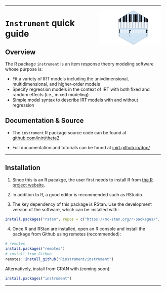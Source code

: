 <!-- Improved compatibility of back to top link: See: https://github.com/othneildrew/Best-README-Template/pull/73 -->
<a name="readme-top"></a>
<!-- PROJECT LOGO -->

---

<!-- <p align="right">
  <a href="https://github.com/inirt/theta2">
    <img src="https://github.com/inirt/.github/blob/master/images/hex-inirt.png" alt="Logo" width="80" height="80">
  </a>
</p> -->

<img align="right" src="https://github.com/Rinstrument/instrument/blob/master/www/hexsticker.png" width="200px">

# `Instrument` quick guide

## Overview

The R package `instrument` is an item response theory modeling software whose purpose is: 

 - Fit a variety of IRT models including the univdimensional, multidimensional, and higher-order models
 - Specify regression models in the context of IRT with both fixed and random effects (i.e., mixed modeling)
 - Simple model syntax to describe IRT models with and without regression

## Documentation & Source

 - The `instrument` R package source code can be found at [github.com/inirt/theta2](https://github.com/inirt/theta2)

 - Full documentation and tutorials can be found at [inirt.github.io/doc/](https://inirt.github.io/doc/)

---

## Installation

1. Since this is an R pacakge, the user first needs to install R from <a href="https://www.r-project.org/">the R project website</a>.

2. In addition to R, a good editor is recommended such as RStudio.

3. The key dependency of this package is RStan. Use the development version of the software, which can be installed with:

``` r
install.packages("rstan", repos = c("https://mc-stan.org/r-packages/", getOption("repos")))
```

4. Once R and RStan are installed, open an R console and install the package from Github using remotes (recommended):

``` r
# remotes
install.packages("remotes")
# install from Github
remotes::install_github("Rinstrument/instrument")
```

Alternatively, install from CRAN with (coming soon):

``` r
install.packages("instrument")
```

---
